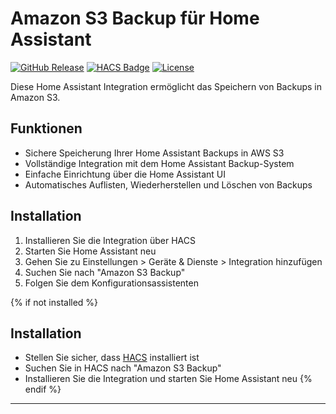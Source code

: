 # Amazon S3 Backup für Home Assistant

[![GitHub Release][releases-shield]][releases]
[![HACS Badge][hacs-shield]][hacs]
[![License][license-shield]](LICENSE)

Diese Home Assistant Integration ermöglicht das Speichern von Backups in Amazon S3.

## Funktionen

- Sichere Speicherung Ihrer Home Assistant Backups in AWS S3
- Vollständige Integration mit dem Home Assistant Backup-System
- Einfache Einrichtung über die Home Assistant UI
- Automatisches Auflisten, Wiederherstellen und Löschen von Backups

## Installation

1. Installieren Sie die Integration über HACS
2. Starten Sie Home Assistant neu
3. Gehen Sie zu Einstellungen > Geräte & Dienste > Integration hinzufügen
4. Suchen Sie nach "Amazon S3 Backup"
5. Folgen Sie dem Konfigurationsassistenten

{% if not installed %}
## Installation

- Stellen Sie sicher, dass [HACS](https://hacs.xyz/) installiert ist
- Suchen Sie in HACS nach "Amazon S3 Backup"
- Installieren Sie die Integration und starten Sie Home Assistant neu
{% endif %}

***

[releases-shield]: https://img.shields.io/github/release/tobiaskuntzsch/AmazonWebServicesS3Backup.svg
[releases]: https://github.com/tobiaskuntzsch/AmazonWebServicesS3Backup/releases
[hacs-shield]: https://img.shields.io/badge/HACS-Custom-orange.svg
[hacs]: https://github.com/hacs/integration
[license-shield]: https://img.shields.io/github/license/tobiaskuntzsch/AmazonWebServicesS3Backup.svg
